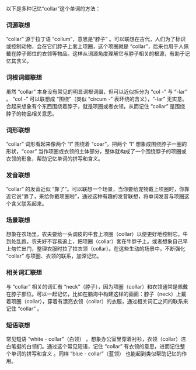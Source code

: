 以下是多种记忆“collar”这个单词的方法：

### 词源联想
“collar” 源于拉丁语 “collum”，意思是“脖子” 。可以联想在古代，人们为了标识或控制动物，会在它们脖子上套上项圈，这个项圈就是 “collar”，后来也用于人佩戴在脖子部位的衣领等物品。这样从词源角度理解它与脖子相关的根源，有助于记忆其含义。

### 词根词缀联想
虽然 “collar” 本身没有常见的明显词根词缀，但可以近似拆分为 “col -” 与 “-lar” 。 “col -” 可以联想成 “围绕”（类似 “circum -” 表环绕的含义），“-lar” 无实意。合起来想象有个东西围绕着脖子，就是项圈或者衣领，从而记住 “collar” 是围绕脖子的物品相关意思。

### 词形联想
“collar” 词形看起来像两个 “l” 围绕着 “coar”。把两个 “l” 想象成围绕脖子一圈的形状，“coar” 当作项圈或衣领的主体部分，整体就构成了一个围绕脖子的项圈或衣领的形象，帮助记忆单词的拼写和含义。

### 发音联想
“collar” 的发音近似 “靠了”。可以联想一个场景，当你要给宠物戴上项圈时，你靠近它说“靠了，来给你戴项圈啦”，通过这种有趣的发音联想，将单词发音与项圈这个含义联系起来。

### 场景联想
想象在农场里，农夫要给一头调皮的牛套上项圈（collar）以便更好地控制它。牛到处乱跑，农夫好不容易追上，把项圈（collar）套在牛脖子上。或者想象自己早上匆忙出门，整理衣服时拉了拉衣领（collar）。在这些生动的场景中，不断强化 “collar” 与项圈、衣领的联系，加深记忆。

### 相关词汇联想
与 “collar” 相关的词汇有 “neck”（脖子），因为项圈（collar）和衣领通常是佩戴在脖子部位。可以一起记忆，比如在脑海中构建这样的画面：脖子（neck）上戴着项圈（collar），穿着有漂亮衣领（collar）的衣服，通过相关词汇之间的联系来记住 “collar” 。

### 短语联想
常见短语 “white - collar”（白领） 。想象办公室里穿着衬衫，衣领（collar）洁白笔挺的白领们。通过这个常见短语，记住 “collar” 有衣领的意思，进而记住整个单词的拼写和含义 。同样 “blue - collar”（蓝领） 也能起到类似帮助记忆的作用。 